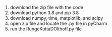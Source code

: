1. download the zip file with the code
2. download python 3.8 and pip 3.8
3. download numpy, time, matplotlib, and scipy
4. open zip file and locate the .py file in pyCharm
5. run the RungeKuttaDOlthoff.py file
